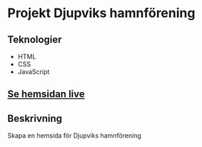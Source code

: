 <h1>Projekt Djupviks hamnförening</h1>

<h2>Teknologier</h2>
<ul>
<li>HTML</li>
<li>CSS</li>
<li>JavaScript</li>
</ul>

<a href="https://dreamy-meninsky-673088.netlify.app/"><h2>Se hemsidan
live</h2></a>

<h2>Beskrivning</h2>
<p>Skapa en hemsida för Djupviks hamnförening</p>

